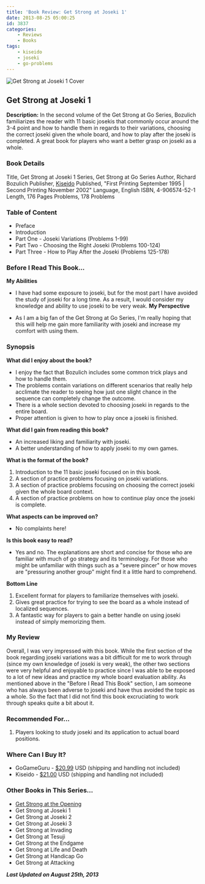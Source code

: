 ```yaml
---
title: 'Book Review: Get Strong at Joseki 1'
date: 2013-08-25 05:00:25
id: 3837
categories:
	- Reviews
	- Books
tags:
	- kiseido
	- joseki
	- go-problems
---
```


![Get Strong at Joseki 1 Cover](/images/2013/08/getstrongv2.jpg)

## Get Strong at Joseki 1

**Description:** In the second volume of the Get Strong at Go Series, Bozulich familiarizes the reader with 11 basic josekis that commonly occur around the 3-4 point and how to handle them in regards to their variations, choosing the correct joseki given the whole board, and how to play after the joseki is completed. A great book for players who want a better grasp on joseki as a whole.

<!--more-->

### Book Details

Title, Get Strong at Joseki 1
Series, Get Strong at Go Series
Author, Richard Bozulich
Publisher, [Kiseido](http://www.kiseido.com)
Published, "First Printing September 1995 | Second Printing November 2002"
Language, English
ISBN, 4-906574-52-1
Length, 176 Pages
Problems, 178 Problems

### Table of Content

*   Preface
*   Introduction
*   Part One - Joseki Variations (Problems 1-99)
*   Part Two - Choosing the Right Joseki (Problems 100-124)
*   Part Three - How to Play After the Joseki (Problems 125-178)

### Before I Read This Book...

**My Abilities**

*   I have had some exposure to joseki, but for the most part I have avoided the study of joseki for a long time. As a result, I would consider my knowledge and ability to use joseki to be very weak.
**My Perspective**

*   As I am a big fan of the Get Strong at Go Series, I'm really hoping that this will help me gain more familiarity with joseki and increase my comfort with using them.

### Synopsis

**What did I enjoy about the book?**

*   I enjoy the fact that Bozulich includes some common trick plays and how to handle them.
*   The problems contain variations on different scenarios that really help acclimate the reader to seeing how just one slight chance in the sequence can completely change the outcome.
*   There is a whole section devoted to choosing joseki in regards to the entire board.
*   Proper attention is given to how to play once a joseki is finished.

**What did I gain from reading this book?**

*   An increased liking and familiarity with joseki.
*   A better understanding of how to apply joseki to my own games.

**What is the format of the book?**

1.  Introduction to the 11 basic joseki focused on in this book.
2.  A section of practice problems focusing on joseki variations.
3.  A section of practice problems focusing on choosing the correct joseki given the whole board context.
4.  A section of practice problems on how to continue play once the joseki is complete.

**What aspects can be improved on?**

*   No complaints here!

**Is this book easy to read?**

*   Yes and no. The explanations are short and concise for those who are familiar with much of go strategy and its terminology. For those who might be unfamiliar with things such as a "severe pincer" or how moves are "pressuring another group" might find it a little hard to comprehend.

**Bottom Line**

1.  Excellent format for players to familiarize themselves with joseki.
2.  Gives great practice for trying to see the board as a whole instead of localized sequences.
3.  A fantastic way for players to gain a better handle on using joseki instead of simply memorizing them.

### My Review

Overall, I was very impressed with this book. While the first section of the book regarding joseki variations was a bit difficult for me to work through (since my own knowledge of joseki is very weak), the other two sections were very helpful and enjoyable to practice since I was able to be exposed to a lot of new ideas and practice my whole board evaluation ability. As mentioned above in the "Before I Read This Book" section, I am someone who has always been adverse to joseki and have thus avoided the topic as a whole. So the fact that I did not find this book excruciating to work through speaks quite a bit about it.

### Recommended For...

1.  Players looking to study joseki and its application to actual board positions.

### Where Can I Buy It?

*   GoGameGuru - [$20.99](http://shop.gogameguru.com/get-strong-at-joseki-1/?acc=e4da3b7fbbce2345d7772b0674a318d5 "Get Strong at Joseki 1 GoGameGuru Purchase Link") USD (shipping and handling not included)
*   Kiseido - [$21.00](http://www.kiseido.com/go_books.htm "Kiseido Purchase Form") USD (shipping and handling not included)

### Other Books in This Series...

*   [Get Strong at the Opening](http://www.bengozen.com/book-review-get-strong-at-the-opening/ "Book Review: Get Strong at the Opening")
*   Get Strong at Joseki 1
*   Get Strong at Joseki 2
*   Get Strong at Joseki 3
*   Get Strong at Invading
*   Get Strong at Tesuji
*   Get Strong at the Endgame
*   Get Strong at Life and Death
*   Get Strong at Handicap Go
*   Get Strong at Attacking

_**Last Updated on August 25th, 2013**_

